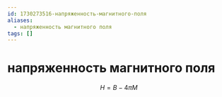 ```yaml
---
id: 1730273516-напряженность-магнитного-поля
aliases:
  - напряженность магнитного поля
tags: []
---
```


# напряженность магнитного поля
$$
H = B - 4\pi M
$$
